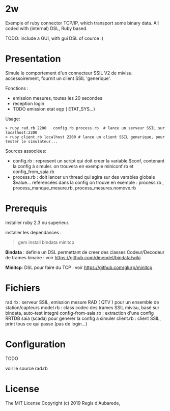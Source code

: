2w
==
Exemple of ruby connector TCP/IP, which transport some binary data.
All coded with  (internal) DSL, Ruby based.

TODO: include a GUI, with gui DSL of cource :)

Presentation
============

Simule le comportement d'un connecteur SSIL V2 de mivisu.
accessoirement, fournit un client SSIL 'generique'.

Fonctions :
* emission mesures, toutes les 20 secondes 
* reception login
* TODO emission etat eqp ( ETAT_SYS...)

Usage:
```
> ruby rad.rb 2200   config.rb process.rb  # lance un serveur SSIL sur localhost:2200
> ruby client.rb localhost 2200 # lance un client SSIL generique, pour tester le simulateur...
```
Sources associées:

* config.rb : represent un script qui doit creer la variable $conf, contenant la config à simuler.
 on trouvera en exemple miniconf.rb et config_from_saia.rb
* process.rb : doit lancer un thread qui agira sur des varables globale $value... referencées dans la config
  on trouve en exemple : process.rb , process_manque_mesure.rb, process_mesures.nomove.rb



Prerequis
==========

installer ruby 2.3 ou superieur.

installer les dependances :
> gem install bindata minitcp

**Bindata** : definie un DSL permettant de creer des classes Codeur/Decodeur de trames binaire : voir
 https://github.com/dmendel/bindata/wiki

**Minitcp**:  DSL pour faire du TCP : voir  https://github.com/glurp/minitcp

Fichiers
========

rad.rb    :	 serveur SSIL, emission mesure RAD ( QTV ) pour un ensemble de station/capteurs
model.rb  :  class codec des trames SSIL mivisu, basé sur bindata, auto-test integré
config-from-saia.rb :  extraction d'une config RRTDB saia (scada) pour generer la config a simuler
client.rb :	 client SSIL, print tous ce qui passe (pas de login...)

Configuration
============

TODO

voir le source rad.rb

License
======

The MIT License
Copyright (c) 2019 Regis d'Aubarede,
